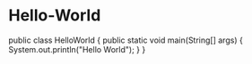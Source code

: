 # Hello-World
public class HelloWorld {
  public static void main(String[] args) {
  System.out.println("Hello World");
  }
}
